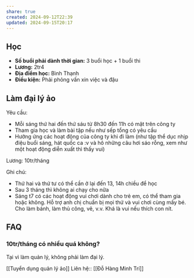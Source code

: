 ```yaml
---
share: true
created: 2024-09-12T22:39
updated: 2024-09-15T20:17
---
```

## Học
- **Số buổi phải dành thời gian:** 3 buổi học + 1 buổi thi
- **Lương:** 2tr4
- **Địa điểm học:** Bình Thạnh
- **Điều kiện:** Phải phỏng vấn xin việc và đậu

## Làm đại lý ảo
Yêu cầu:
- Mỗi sáng thứ hai đến thứ sáu từ 8h30 đến 11h có mặt trên công ty
- Tham gia học và làm bài tập nếu như sếp tổng có yêu cầu
- Hưởng ứng các hoạt động của công ty khi đi làm (như tập thể dục nhịp điệu buổi sáng, hát quốc ca :v và hô những câu hơi sáo rỗng, xem như một hoạt động diễn xuất thì thấy vui)

Lương: 10tr/tháng

Ghi chú:
- Thứ hai và thứ tư có thể cần ở lại đến 13, 14h chiều để học
- Sau 3 tháng thì không ai chạy cho nữa
- Sáng t7 có các hoạt động vui chơi dành cho trẻ em, có thể tham gia hoặc không. Hỗ trợ anh chị chuẩn bị mọi thứ và vui chơi cùng mấy bé. Cho làm bánh, làm thủ công, vẽ, v.v. Khá là vui nếu thích con nít.

## FAQ
### 10tr/tháng có nhiều quá không?
Tại vì làm quản lý, không phải làm đại lý.

[[Tuyển dụng quản lý ảo]]
Liên hệ:: [[Đỗ Hàng Minh Trí]]